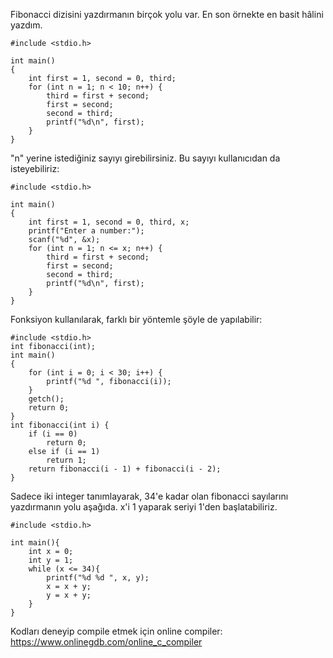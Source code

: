 <!-- wp:paragraph -->
<p>Fibonacci dizisini yazdırmanın birçok yolu var. En son örnekte en basit hâlini yazdım.</p>
<!-- /wp:paragraph -->

<!-- wp:code -->
<pre class="wp-block-code"><code>#include &lt;stdio.h>

int main()
{
	int first = 1, second = 0, third;
	for (int n = 1; n &lt; 10; n++) {
		third = first + second;
		first = second;
		second = third;
		printf("%d\n", first);
	}
}</code></pre>
<!-- /wp:code -->

<!-- wp:paragraph -->
<p>"n" yerine istediğiniz sayıyı girebilirsiniz. Bu sayıyı kullanıcıdan da isteyebiliriz:</p>
<!-- /wp:paragraph -->

<!-- wp:code -->
<pre class="wp-block-code"><code>#include &lt;stdio.h>

int main()
{
	int first = 1, second = 0, third, x;
	printf("Enter a number:");
	scanf("%d", &amp;x);
	for (int n = 1; n &lt;= x; n++) {
		third = first + second;
		first = second;
		second = third;
		printf("%d\n", first);
	}
}</code></pre>
<!-- /wp:code -->

<!-- wp:paragraph -->
<p>Fonksiyon kullanılarak, farklı bir yöntemle şöyle de yapılabilir:</p>
<!-- /wp:paragraph -->

<!-- wp:code -->
<pre class="wp-block-code"><code>#include &lt;stdio.h>
int fibonacci(int);
int main()
{
	for (int i = 0; i &lt; 30; i++) {
		printf("%d ", fibonacci(i));
	}
	getch();
	return 0;
}
int fibonacci(int i) {
	if (i == 0)
		return 0;
	else if (i == 1)
		return 1;
	return fibonacci(i - 1) + fibonacci(i - 2);
}</code></pre>
<!-- /wp:code -->

<!-- wp:paragraph -->
<p>Sadece iki integer tanımlayarak, 34'e kadar olan fibonacci sayılarını yazdırmanın yolu aşağıda. x'i 1 yaparak seriyi 1'den başlatabiliriz.</p>
<!-- /wp:paragraph -->

<!-- wp:code -->
<pre class="wp-block-code"><code>#include &lt;stdio.h>

int main(){
    int x = 0;
    int y = 1;
    while (x &lt;= 34){
        printf("%d %d ", x, y);
        x = x + y;
        y = x + y;
    }
}</code></pre>
<!-- /wp:code -->

<!-- wp:paragraph -->
<p>Kodları deneyip compile etmek için online compiler: <a rel="noreferrer noopener" href="https://www.onlinegdb.com/online_c_compiler" target="_blank">https://www.onlinegdb.com/online_c_compiler</a></p>
<!-- /wp:paragraph -->